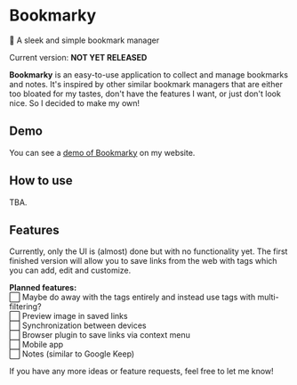 # Bookmarky
📔 A sleek and simple bookmark manager

Current version: **NOT YET RELEASED**

**Bookmarky** is an easy-to-use application to collect and manage bookmarks and notes. It's inspired by other similar bookmark managers that are either too bloated for my tastes, don't have the features I want, or just don't look nice. So I decided to make my own!

## Demo
You can see a [demo of Bookmarky](https://besa.uber.space/projects/bookmarky/) on my website.

## How to use
TBA.

## Features
Currently, only the UI is (almost) done but with no functionality yet. The first finished version will allow you to save links from the web with tags which you can add, edit and customize.

**Planned features:**  
⬜ Maybe do away with the tags entirely and instead use tags with multi-filtering?  
⬜ Preview image in saved links  
⬜ Synchronization between devices  
⬜ Browser plugin to save links via context menu  
⬜ Mobile app  
⬜ Notes (similar to Google Keep)

If you have any more ideas or feature requests, feel free to let me know!
